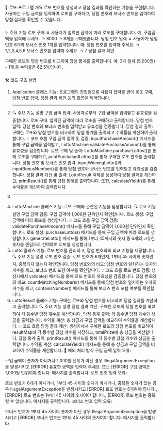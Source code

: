 ###
📌 로또 프로그램 개요
로또 번호를 생성하고 당첨 결과를 확인하는 기능을 구현합니다.
사용자는 구입 금액을 입력하여 로또를 구매하고, 당첨 번호와 보너스 번호를 입력하여 당첨 결과를 확인할 수 있습니다.
###
✨ 주요 기능
로또 구매
ㅍ
사용자가 입력한 금액에 따라 로또를 구매합니다.
예: 구입금액을 입력해 주세요. → 8000 → 8개를 구매했습니다.
당첨 번호 입력
ㅍ
사용자가 당첨 번호 6개와 보너스 번호 1개를 입력합니다.
예: 당첨 번호를 입력해 주세요. → 1,2,3,4,5,6
보너스 번호를 입력해 주세요. → 7
당첨 결과 확인

구매한 로또와 당첨 번호를 비교하여 당첨 통계를 출력합니다.
예: 3개 일치 (5,000원) - 1개
총 수익률은 62.5%입니다.
###
🛠️ 코드 구조 설명

1. Application 클래스
   기능: 프로그램의 진입점으로 사용자 입력을 받아 로또 구매, 당첨 번호 입력, 당첨 결과 확인 등의 흐름을 제어합니다. 
2. ---
   🔍 주요 기능 설명
   구입 금액 입력: 사용자로부터 구입 금액을 입력받고 유효성을 검증합니다.
   로또 구매: 입력된 금액에 따라 로또를 구매하고 출력합니다.
   당첨 번호 입력: 당첨 번호와 보너스 번호를 입력받고 유효성을 검증합니다.
   당첨 결과 출력: 구매한 로또와 당첨 번호를 비교하여 당첨 통계를 출력하고 수익률을 계산하여 출력합니다.
   💡 코드 흐름
   구입 금액 입력 및 검증: inputPurchaseAmount() 메서드를 통해 구입 금액을 입력받고, LottoMachine.validatePurchaseAmount()를 통해 유효성을 검증합니다.
   로또 구매 및 출력: LottoMachine.purchaseLottos()를 통해 로또를 구매하고, printPurchasedLottos()를 통해 구매한 로또 번호를 출력합니다.
   당첨 번호 및 보너스 번호 입력: inputWinningLotto()와 inputBonusNumber()를 통해 당첨 번호와 보너스 번호를 입력받고 유효성을 검증합니다.
   당첨 결과 계산 및 출력: LottoResult 객체를 생성하여 당첨 결과를 계산하고, printResult()를 통해 당첨 통계를 출력합니다. 또한, calculateYield()를 통해 수익률을 계산하여 출력합니다.
3. ---
2. LottoMachine 클래스
   기능: 로또 구매와 관련된 기능을 담당합니다.
   🔍 주요 기능 설명
   구입 금액 검증: 구입 금액이 1,000원 단위인지 확인합니다.
   로또 생성: 구입 금액에 따라 로또를 생성합니다.
   💡 코드 흐름
   구입 금액 검증: validatePurchaseAmount() 메서드를 통해 구입 금액이 1,000원 단위인지 확인합니다.
   로또 생성: purchaseLottos() 메서드를 통해 구입 금액에 따라 로또를 생성합니다. generateLotto() 메서드를 통해 1부터 45까지의 숫자 중 6개의 고유한 숫자를 랜덤으로 선택하여 로또를 생성합니다.
3. Lotto 클래스
   기능: 로또 번호를 관리하고, 당첨 번호와의 비교 기능을 제공합니다.
   🔍 주요 기능 설명
   로또 번호 검증: 로또 번호가 6개인지, 1부터 45 사이의 숫자인지, 중복되지 않는지 확인합니다.
   당첨 번호와의 비교: 당첨 번호와 일치하는 숫자의 개수를 세고, 보너스 번호 포함 여부를 확인합니다.
   💡 코드 흐름
   로또 번호 검증: 생성자에서 validate() 메서드를 통해 로또 번호의 유효성을 검증합니다.
   당첨 번호와의 비교: countMatchingNumbers() 메서드를 통해 당첨 번호와 일치하는 숫자의 개수를 세고, containsNumber() 메서드를 통해 보너스 번호 포함 여부를 확인합니다.
4. LottoResult 클래스
   기능: 구매한 로또와 당첨 번호를 비교하여 당첨 결과를 계산하고 출력합니다.
   🔍 주요 기능 설명
   당첨 결과 계산: 구매한 로또와 당첨 번호를 비교하여 각 등수별 당첨 개수를 계산합니다.
   당첨 통계 출력: 각 등수별 당첨 개수와 상금을 출력합니다.
   수익률 계산: 총 상금과 구입 금액을 비교하여 수익률을 계산합니다.
   💡 코드 흐름
   당첨 결과 계산: 생성자에서 구매한 로또와 당첨 번호를 비교하여 resultMap에 각 등수별 당첨 개수를 저장하고, totalPrize에 총 상금을 계산합니다.
   당첨 통계 출력: printResult() 메서드를 통해 각 등수별 당첨 개수와 상금을 출력합니다.
   수익률 계산: calculateYield() 메서드를 통해 총 상금과 구입 금액을 비교하여 수익률을 계산합니다.
   🚨 예외 처리 방식
   구입 금액 입력 오류:

구입 금액이 숫자가 아니거나 1,000원 단위가 아닌 경우 IllegalArgumentException을 발생시키고 [ERROR] 유효한 금액을 입력해 주세요. 또는 [ERROR] 구입 금액은 1,000원 단위여야 합니다. 메시지를 출력합니다.
로또 번호 입력 오류:

로또 번호가 6개가 아니거나, 1부터 45 사이의 숫자가 아니거나, 중복된 숫자가 있는 경우 IllegalArgumentException을 발생시키고 [ERROR] 로또 번호는 6개여야 합니다., [ERROR] 로또 번호는 1부터 45 사이의 숫자여야 합니다., [ERROR] 로또 번호는 중복될 수 없습니다. 메시지를 출력합니다.
보너스 번호 입력 오류:

보너스 번호가 1부터 45 사이의 숫자가 아닌 경우 IllegalArgumentException을 발생시키고 [ERROR] 보너스 번호는 1부터 45 사이의 숫자여야 합니다. 메시지를 출력합니다.
